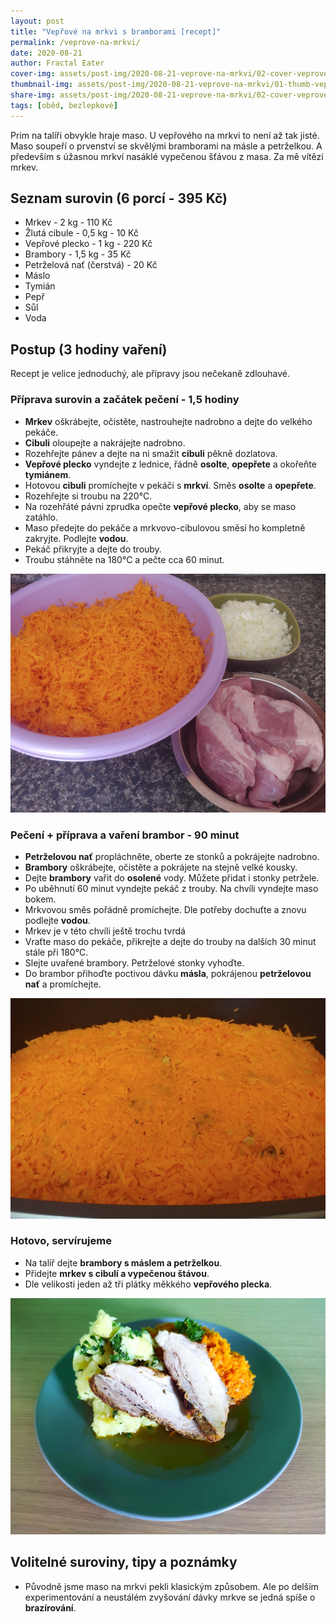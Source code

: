 ```yaml
---
layout: post
title: "Vepřové na mrkvi s bramborami [recept]"
permalink: /veprove-na-mrkvi/
date: 2020-08-21
author: Fractal Eater
cover-img: assets/post-img/2020-08-21-veprove-na-mrkvi/02-cover-veprove-na-mrkvi.jpg
thumbnail-img: assets/post-img/2020-08-21-veprove-na-mrkvi/01-thumb-veprove-na-mrkvi.jpg
share-img: assets/post-img/2020-08-21-veprove-na-mrkvi/02-cover-veprove-na-mrkvi.jpg
tags: [oběd, bezlepkové]
---
```


Prim na talíři obvykle hraje maso. U vepřového na mrkvi to není až tak jisté. Maso soupeří o prvenství se skvělými bramborami na másle a petrželkou. A především s úžasnou mrkví nasáklé vypečenou šťávou z masa. Za mě vítězí mrkev.

## Seznam surovin (6 porcí - 395 Kč)

* Mrkev - 2 kg - 110 Kč
* Žlutá cibule - 0,5 kg - 10 Kč
* Vepřové plecko - 1 kg - 220 Kč
* Brambory - 1,5 kg - 35 Kč
* Petrželová nať (čerstvá) - 20 Kč
* Máslo
* Tymián
* Pepř
* Sůl
* Voda

## Postup (3 hodiny vaření)

Recept je velice jednoduchý, ale přípravy jsou nečekaně zdlouhavé.

### Příprava surovin a začátek pečení - 1,5 hodiny

* **Mrkev** oškrábejte, očistěte, nastrouhejte nadrobno a dejte do velkého pekáče.
* **Cibuli** oloupejte a nakrájejte nadrobno.
* Rozehřejte pánev a dejte na ni smažit **cibuli** pěkně dozlatova.
* **Vepřové plecko** vyndejte z lednice, řádně **osolte**, **opepřete** a okořeňte **tymiánem**.
* Hotovou **cibuli** promíchejte v pekáči s **mrkví**. Směs **osolte** a **opepřete**.
* Rozehřejte si troubu na 220°C.
* Na rozehřáté pávni zprudka opečte **vepřové plecko**, aby se maso zatáhlo.
* Maso předejte do pekáče a mrkvovo-cibulovou směsí ho kompletně zakryjte. Podlejte **vodou**.
* Pekáč přikryjte a dejte do trouby.
* Troubu stáhněte na 180°C a pečte cca 60 minut.

![Příprava surovin](../assets/post-img/2020-08-21-veprove-na-mrkvi/pripravy.jpg "Příprava surovin")

### Pečení + příprava a vaření brambor - 90 minut  

* **Petrželovou nať** propláchněte, oberte ze stonků a pokrájejte nadrobno.
* **Brambory** oškrábejte, očistěte a pokrájete na stejně velké kousky.
* Dejte **brambory** vařit do **osolené** vody. Můžete přidat i stonky petržele.
* Po uběhnutí 60 minut vyndejte pekáč z trouby. Na chvíli vyndejte maso bokem.
* Mrkvovou směs pořádně promíchejte. Dle potřeby dochuťte a znovu podlejte **vodou**.
* Mrkev je v této chvíli ještě trochu tvrdá
* Vraťte maso do pekáče, přikrejte a dejte do trouby na dalších 30 minut stále při 180°C.
* Slejte uvařené brambory. Petrželové stonky vyhoďte.
* Do brambor přihoďte poctivou dávku **másla**, pokrájenou **petrželovou nať** a promíchejte.

![Maso a mrkev v pekáči](../assets/post-img/2020-08-21-veprove-na-mrkvi/pekac.jpg "Maso a mrkev v pekáči")

### Hotovo, servírujeme

* Na talíř dejte **brambory s máslem a petrželkou**.
* Přidejte **mrkev s cibulí a vypečenou štávou**.
* Dle velikosti jeden až tři plátky měkkého **vepřového plecka**.

![Vepřové na mrkvi s bramborami](../assets/post-img/2020-08-21-veprove-na-mrkvi/veprove-na-mrkvi.jpg "Vepřové na mrkvi s bramborami")

## Volitelné suroviny, tipy a poznámky

* Původně jsme maso na mrkvi pekli klasickým způsobem. Ale po delším experimentování a neustálém zvyšování dávky mrkve se jedná spíše o **brazírování**.
